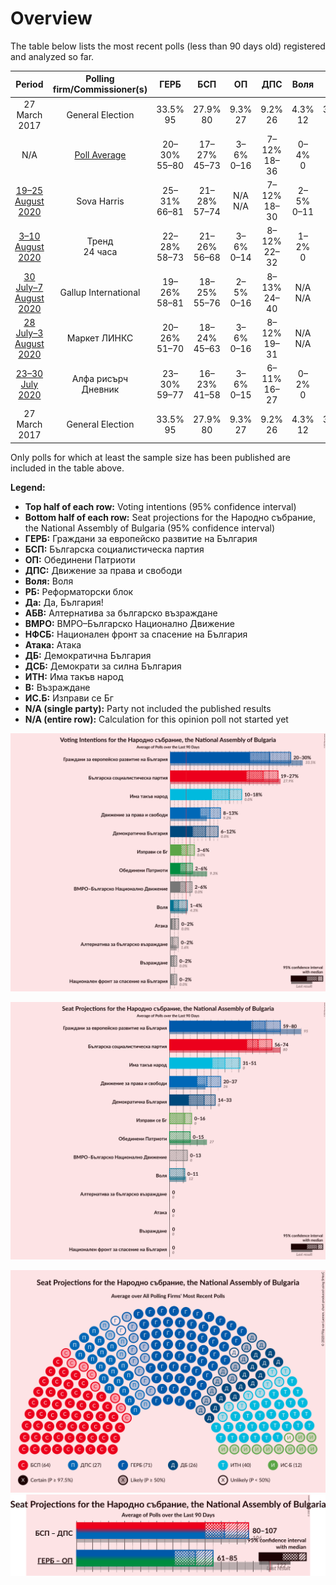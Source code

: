 # Overview

The table below lists the most recent polls (less than 90 days old) registered and analyzed so far.

| Period     | Polling firm/Commissioner(s) | ГЕРБ | БСП | ОП | ДПС | Воля | РБ | Да | АБВ | ВМРО | НФСБ | Атака | ДБ | ДСБ | ИТН | В | ИС.Б |
|:----------:|:----------------------------:|:--:|:--:|:--:|:--:|:--:|:--:|:--:|:--:|:--:|:--:|:--:|:--:|:--:|:--:|:--:|:--:|
| 27 March 2017 | General Election | 33.5% <br> 95 | 27.9% <br> 80 | 9.3% <br> 27 | 9.2% <br> 26 | 4.3% <br> 12 | 3.1% <br> 0 | 3.0% <br> 0 | 1.6% <br> 0 | 0.0% <br> 0 | 0.0% <br> 0 | 0.0% <br> 0 | 0.0% <br> 0 | 0.0% <br> 0 | 0.0% <br> 0 | 0.0% <br> 0 | 0.0% <br> 0 |
| N/A | [Poll Average](average.html) | 20–30% <br> 55–80 | 17–27% <br> 45–73 | 3–6% <br> 0–16 | 7–12% <br> 18–36 | 0–4% <br> 0 | N/A <br> N/A | N/A <br> N/A | 0–2% <br> 0 | 2–6% <br> 0–13 | 0–2% <br> 0 | 0–2% <br> 0 | 6–14% <br> 16–36 | N/A <br> N/A | 11–25% <br> 32–63 | 0–2% <br> 0 | 3–7% <br> 0–18 |
| [19–25 August 2020](2020-08-25-SovaHarris.html) | Sova Harris | 25–31% <br> 66–81 | 21–28% <br> 57–74 | N/A <br> N/A | 7–12% <br> 18–30 | 2–5% <br> 0–11 | N/A <br> N/A | N/A <br> N/A | 1–2% <br> 0 | 3–6% <br> 0–13 | 0–2% <br> 0 | 0–2% <br> 0 | 5–9% <br> 14–26 | N/A <br> N/A | 13–19% <br> 33–51 | 0–2% <br> 0 | 3–6% <br> 0–16 |
| [3–10 August 2020](2020-08-10-Тренд.html) | Тренд <br> 24 часа | 22–28% <br> 58–73 | 21–26% <br> 56–68 | 3–6% <br> 0–14 | 8–12% <br> 22–32 | 1–2% <br> 0 | N/A <br> N/A | N/A <br> N/A | 0–1% <br> 0 | N/A <br> N/A | N/A <br> N/A | 1–2% <br> 0 | 9–13% <br> 22–33 | N/A <br> N/A | 13–18% <br> 34–48 | 0–2% <br> 0 | 3–6% <br> 0–15 |
| [30 July–7 August 2020](2020-08-07-GallupInternational.html) | Gallup International | 19–26% <br> 58–81 | 18–25% <br> 55–76 | 2–5% <br> 0–16 | 8–13% <br> 24–40 | N/A <br> N/A | N/A <br> N/A | N/A <br> N/A | N/A <br> N/A | N/A <br> N/A | N/A <br> N/A | N/A <br> N/A | 7–11% <br> 20–35 | N/A <br> N/A | 10–15% <br> 29–46 | N/A <br> N/A | 2–6% <br> 0–17 |
| [28 July–3 August 2020](2020-08-03-МаркетЛИНКС.html) | Маркет ЛИНКС | 20–26% <br> 51–70 | 18–24% <br> 45–63 | 3–6% <br> 0–16 | 8–12% <br> 19–31 | N/A <br> N/A | N/A <br> N/A | N/A <br> N/A | N/A <br> N/A | N/A <br> N/A | N/A <br> N/A | N/A <br> N/A | 8–13% <br> 20–33 | N/A <br> N/A | 20–26% <br> 51–69 | N/A <br> N/A | 3–6% <br> 0–15 |
| [23–30 July 2020](2020-07-30-Алфарисърч.html) | Алфа рисърч <br> Дневник | 23–30% <br> 59–77 | 16–23% <br> 41–58 | 3–6% <br> 0–15 | 6–11% <br> 16–27 | 0–2% <br> 0 | N/A <br> N/A | N/A <br> N/A | N/A <br> N/A | N/A <br> N/A | N/A <br> N/A | N/A <br> N/A | 10–15% <br> 25–39 | N/A <br> N/A | 16–22% <br> 40–55 | 0–2% <br> 0 | 4–8% <br> 11–20 |
| 27 March 2017 | General Election | 33.5% <br> 95 | 27.9% <br> 80 | 9.3% <br> 27 | 9.2% <br> 26 | 4.3% <br> 12 | 3.1% <br> 0 | 3.0% <br> 0 | 1.6% <br> 0 | 0.0% <br> 0 | 0.0% <br> 0 | 0.0% <br> 0 | 0.0% <br> 0 | 0.0% <br> 0 | 0.0% <br> 0 | 0.0% <br> 0 | 0.0% <br> 0 |

Only polls for which at least the sample size has been published are included in the table above.

**Legend:**
+ **Top half of each row:** Voting intentions (95% confidence interval)
+ **Bottom half of each row:** Seat projections for the Народно събрание, the National Assembly of Bulgaria (95% confidence interval)
+ **ГЕРБ:** Граждани за европейско развитие на България
+ **БСП:** Българска социалистическа партия
+ **ОП:** Обединени Патриоти
+ **ДПС:** Движение за права и свободи
+ **Воля:** Воля
+ **РБ:** Реформаторски блок
+ **Да:** Да, България!
+ **АБВ:** Алтернатива за българско възраждане
+ **ВМРО:** ВМРО–Българско Национално Движение
+ **НФСБ:** Национален фронт за спасение на България
+ **Атака:** Атака
+ **ДБ:** Демократична България
+ **ДСБ:** Демократи за силна България
+ **ИТН:** Има такъв народ
+ **В:** Възраждане
+ **ИС.Б:** Изправи се Бг
+ **N/A (single party):** Party not included the published results
+ **N/A (entire row):** Calculation for this opinion poll not started yet


![Graph with voting intentions not yet produced](average.png "Voting Intentions")

![Graph with seats not yet produced](average-seats.png "Seats")

![Graph with seating plan not yet produced](average-seating-plan.png "Seating Plan")
![Graph with coalitions seats not yet produced](average-coalitions-seats.png "Coalitions Seats")
